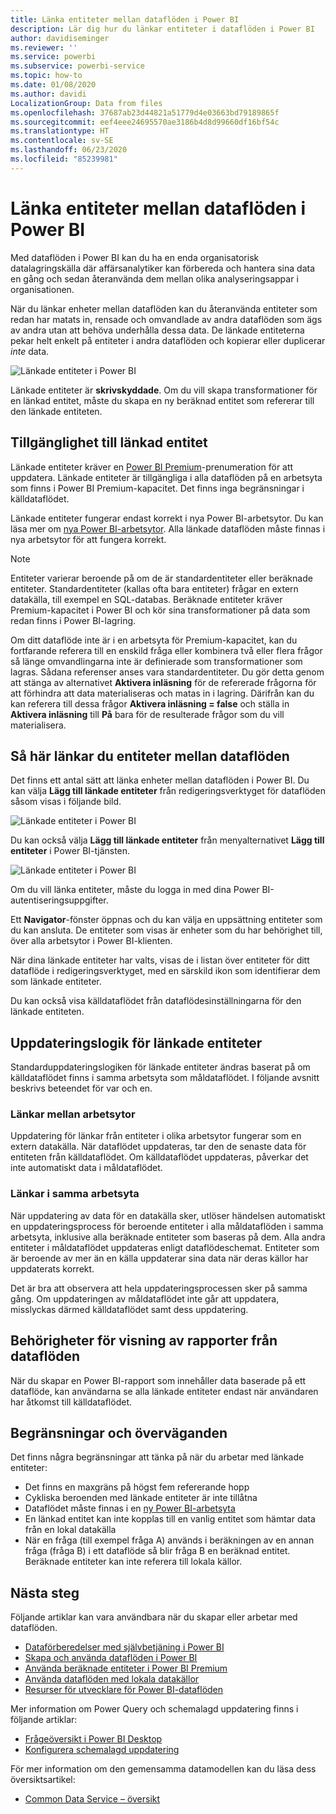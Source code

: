 ```yaml
---
title: Länka entiteter mellan dataflöden i Power BI
description: Lär dig hur du länkar entiteter i dataflöden i Power BI
author: davidiseminger
ms.reviewer: ''
ms.service: powerbi
ms.subservice: powerbi-service
ms.topic: how-to
ms.date: 01/08/2020
ms.author: davidi
LocalizationGroup: Data from files
ms.openlocfilehash: 37687ab23d44821a51779d4e03663bd79189865f
ms.sourcegitcommit: eef4eee24695570ae3186b4d8d99660df16bf54c
ms.translationtype: HT
ms.contentlocale: sv-SE
ms.lasthandoff: 06/23/2020
ms.locfileid: "85239981"
---
```

# <a name="link-entities-between-dataflows-in-power-bi"></a>Länka entiteter mellan dataflöden i Power BI

Med dataflöden i Power BI kan du ha en enda organisatorisk datalagringskälla där affärsanalytiker kan förbereda och hantera sina data en gång och sedan återanvända dem mellan olika analyseringsappar i organisationen. 

När du länkar enheter mellan dataflöden kan du återanvända entiteter som redan har matats in, rensade och omvandlade av andra dataflöden som ägs av andra utan att behöva underhålla dessa data. De länkade entiteterna pekar helt enkelt på entiteter i andra dataflöden och kopierar eller duplicerar *inte* data.

![Länkade entiteter i Power BI](media/service-dataflows-linked-entities/linked-entities_00.png)

Länkade entiteter är **skrivskyddade**. Om du vill skapa transformationer för en länkad entitet, måste du skapa en ny beräknad entitet som refererar till den länkade entiteten.

## <a name="linked-entity-availability"></a>Tillgänglighet till länkad entitet

Länkade entiteter kräver en [Power BI Premium](../admin/service-premium-what-is.md)-prenumeration för att uppdatera. Länkade entiteter är tillgängliga i alla dataflöden på en arbetsyta som finns i Power BI Premium-kapacitet. Det finns inga begränsningar i källdataflödet.

Länkade entiteter fungerar endast korrekt i nya Power BI-arbetsytor. Du kan läsa mer om [nya Power BI-arbetsytor](../collaborate-share/service-create-the-new-workspaces.md). Alla länkade dataflöden måste finnas i nya arbetsytor för att fungera korrekt.

> [!NOTE]
> Entiteter varierar beroende på om de är standardentiteter eller beräknade entiteter. Standardentiteter (kallas ofta bara entiteter) frågar en extern datakälla, till exempel en SQL-databas. Beräknade entiteter kräver Premium-kapacitet i Power BI och kör sina transformationer på data som redan finns i Power BI-lagring. 
>
>Om ditt dataflöde inte är i en arbetsyta för Premium-kapacitet, kan du fortfarande referera till en enskild fråga eller kombinera två eller flera frågor så länge omvandlingarna inte är definierade som transformationer som lagras. Sådana referenser anses vara standardentiteter. Du gör detta genom att stänga av alternativet **Aktivera inläsning** för de refererade frågorna för att förhindra att data materialiseras och matas in i lagring. Därifrån kan du kan referera till dessa frågor **Aktivera inläsning = false** och ställa in **Aktivera inläsning** till **På** bara för de resulterade frågor som du vill materialisera.


## <a name="how-to-link-entities-between-dataflows"></a>Så här länkar du entiteter mellan dataflöden

Det finns ett antal sätt att länka enheter mellan dataflöden i Power BI. Du kan välja **Lägg till länkade entiteter** från redigeringsverktyget för dataflöden såsom visas i följande bild. 

![Länkade entiteter i Power BI](media/service-dataflows-linked-entities/linked-entities_00.png)

Du kan också välja **Lägg till länkade entiteter** från menyalternativet **Lägg till entiteter** i Power BI-tjänsten.

![Länkade entiteter i Power BI](media/service-dataflows-linked-entities/linked-entities_01.png)

Om du vill länka entiteter, måste du logga in med dina Power BI-autentiseringsuppgifter.

Ett **Navigator**-fönster öppnas och du kan välja en uppsättning entiteter som du kan ansluta. De entiteter som visas är enheter som du har behörighet till, över alla arbetsytor i Power BI-klienten. 

När dina länkade entiteter har valts, visas de i listan över entiteter för ditt dataflöde i redigeringsverktyget, med en särskild ikon som identifierar dem som länkade entiteter.

Du kan också visa källdataflödet från dataflödesinställningarna för den länkade entiteten.

## <a name="refresh-logic-of-linked-entities"></a>Uppdateringslogik för länkade entiteter
Standarduppdateringslogiken för länkade entiteter ändras baserat på om källdataflödet finns i samma arbetsyta som måldataflödet. I följande avsnitt beskrivs beteendet för var och en.

### <a name="links-between-workspaces"></a>Länkar mellan arbetsytor

Uppdatering för länkar från entiteter i olika arbetsytor fungerar som en extern datakälla. När dataflödet uppdateras, tar den de senaste data för entiteten från källdataflödet. Om källdataflödet uppdateras, påverkar det inte automatiskt data i måldataflödet.

### <a name="links-in-the-same-workspace"></a>Länkar i samma arbetsyta

När uppdatering av data för en datakälla sker, utlöser händelsen automatiskt en uppdateringsprocess för beroende entiteter i alla måldataflöden i samma arbetsyta, inklusive alla beräknade entiteter som baseras på dem. Alla andra entiteter i måldataflödet uppdateras enligt dataflödeschemat. Entiteter som är beroende av mer än en källa uppdaterar sina data när deras källor har uppdaterats korrekt.

Det är bra att observera att hela uppdateringsprocessen sker på samma gång. Om uppdateringen av måldataflödet inte går att uppdatera, misslyckas därmed källdataflödet samt dess uppdatering.

## <a name="permissions-when-viewing-reports-from-dataflows"></a>Behörigheter för visning av rapporter från dataflöden

När du skapar en Power BI-rapport som innehåller data baserade på ett dataflöde, kan användarna se alla länkade entiteter endast när användaren har åtkomst till källdataflödet.

## <a name="limitations-and-considerations"></a>Begränsningar och överväganden

Det finns några begränsningar att tänka på när du arbetar med länkade entiteter:

* Det finns en maxgräns på högst fem refererande hopp
* Cykliska beroenden med länkade entiteter är inte tillåtna
* Dataflödet måste finnas i en [ny Power BI-arbetsyta](../collaborate-share/service-create-the-new-workspaces.md)
* En länkad entitet kan inte kopplas till en vanlig entitet som hämtar data från en lokal datakälla
* När en fråga (till exempel fråga A) används i beräkningen av en annan fråga (fråga B) i ett dataflöde så blir fråga B en beräknad entitet. Beräknade entiteter kan inte referera till lokala källor.


## <a name="next-steps"></a>Nästa steg

Följande artiklar kan vara användbara när du skapar eller arbetar med dataflöden. 

* [Dataförberedelser med självbetjäning i Power BI](service-dataflows-overview.md)
* [Skapa och använda dataflöden i Power BI](service-dataflows-create-use.md)
* [Använda beräknade entiteter i Power BI Premium](service-dataflows-computed-entities-premium.md)
* [Använda dataflöden med lokala datakällor](service-dataflows-on-premises-gateways.md)
* [Resurser för utvecklare för Power BI-dataflöden](service-dataflows-developer-resources.md)

Mer information om Power Query och schemalagd uppdatering finns i följande artiklar:
* [Frågeöversikt i Power BI Desktop](desktop-query-overview.md)
* [Konfigurera schemalagd uppdatering](../connect-data/refresh-scheduled-refresh.md)

För mer information om den gemensamma datamodellen kan du läsa dess översiktsartikel:
* [Common Data Service – översikt ](https://docs.microsoft.com/powerapps/common-data-model/overview)

